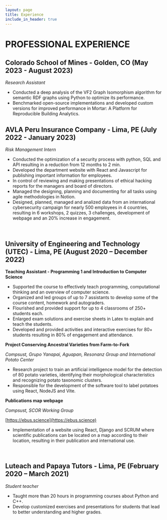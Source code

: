 ```yaml
---
layout: page
title: Experience
include_in_header: true
---
```


# PROFESSIONAL EXPERIENCE

## Colorado School of Mines -  Golden, CO   (May 2023 - August 2023)
*Research Assistant*
- Conducted a deep analysis of the VF2 Graph Isomorphism algorithm for semantic RDF graphs using Python to optimize its performance.
- Benchmarked open-source implementations and developed custom versions for improved performance in Mortar: A Platform for Reproducible Building Analytics.


## AVLA Peru Insurance Company - Lima, PE      (July 2022 - January 2023)
*Risk Management Intern*
- Conducted the optimization of a security process with python, SQL and API resulting in a reduction from 12 months to 2 min.
- Developed the department website with React and Javascript for publishing important information for employees.
- In control of reviewing and making presentations of ethical hacking reports for the managers and board of directors.
- Managed the designing, planning and documenting for all tasks using agile methodologies in Notion.
- Designed, planned, managed and analized data from an international cybersecurity campaign for nearly 500 employees in 4 countries, resulting in 6 workshops, 2 quizzes, 3 challenges, development of webpage and an 20% increase in engagement.

<br>

## University of Engineering and Technology (UTEC) - Lima, PE      (August 2020 – December 2022)
**Teaching Assistant - Programming 1 and Introduction to Computer Science**
- Supported the course to effectively teach programming, computational thinking and an overview of computer science.
- Organized and led groups of up to 7 assistants to develop some of the course content, homework and autograders.
- Flourished and provided support for up to 4 classrooms of 250+ students each.
- Enlarged exam solutions and exercise sheets in Latex to explain and teach the students.
- Developed and provided activities and interactive exercises for 80+ students resulting in 80% of engagement and attendance.

**Project Conserving Ancestral Varieties from Farm-to-Fork**

*Compsust, Grupo Yanapai, Aguapan,  Resonanz Group and International Potato Center*
- Research project to train an artificial intelligence model for the detection of 80 potato varieties, identifying their morphological characteristics and recognizing potato taxonomic clusters.
- Responsible for the development of the software tool to label potatoes using React, NodeJS and Vite.

**Publications map webpage**

*Compsust, SCOR Working Group*

[https://ebus.science](https://ebus.science)
- Implementation of a website using React, Django and SCRUM where scientific publications can be located on a map according to their location, resulting in their publication and international use.

<br>

## Luteach and Papaya Tutors - Lima, PE        (February 2020 – March 2021)
*Student teacher*
- Taught more than 20 hours in programming courses about Python and C++.
- Develop customized exercises and presentations for students that lead to better understanding and higher grades.



